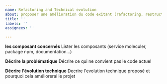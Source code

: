 ```yaml
---
name: Refactoring and Technical evolution
about: proposer une amélioration du code exitant (rafactoring, restructuration, changement de responsabilité de composant...
title: ''
labels: ''
assignees: ''

---
```


**les composant concernés**
Lister les composants (service moleculer, package npm, documentation...) 

**Décrire la problématique**
Décrire ce qui ne convient pas le code actuel

**Décrire l'évolution technique**
Decrire l'evolution technique proposé et pourquoi cela améliorerai le projet
